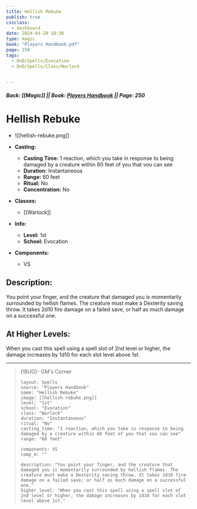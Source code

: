 ```yaml
---
title: Hellish Rebuke
publish: true
cssclass:
  - dashboard
date: 2024-04-20 18:30
type: magic
book: "Players Handbook.pdf"
page: 250
tags:
  - DnD/Spells/Evocation
  - DnD/Spells/Class/Warlock


---
```


##### Back: [[Magic]] || Book: [Players Handbook](https://drive.google.com/drive/folders/1O5bhpYizcIT5xxAoLOuzCRht_PVS7VSG?usp=sharing) || Page: 250

# Hellish Rebuke
- ![[hellish-rebuke.png]]
- **Casting:**
    - **Casting Time:** 1 reaction, which you take in response to being damaged by a creature within 60 feet of you that vou can see
    - **Duration:** Instantaneous
    - **Range:** 60 feet
    - **Ritual:** No
    - **Concentration:** No
- **Classes:**
    - [[Warlock]]

- **Info:**
    - **Level:** 1st
    - **School:** Evocation
- **Components:**
    - VS


## Description:
You point your finger, and the creature that damaged you is momentarily surrounded by hellish flames. The creature must make a Dexterity saving throw. It takes 2d10 fire damage on a failed save, or half as much damage on a successful one.

## At Higher Levels:
When you cast this spell using a spell slot of 2nd level or higher, the damage increases by 1d10 for each slot level above 1st.

---

> [!BUG]- GM's Corner
>
> ```statblock
> layout: Spells
> source: "Players Handbook"
> name: "Hellish Rebuke"
> image: [[hellish-rebuke.png]]
> level: "1st"
> school: "Evocation"
> class: "Warlock"
> duration: "Instantaneous"
> ritual: "No"
> casting_time: "1 reaction, which you take in response to being damaged by a creature within 60 feet of you that vou can see"
> range: "60 feet"
>
> components: VS
> comp_m: ""
>
> description: "You point your finger, and the creature that damaged you is momentarily surrounded by hellish flames. The creature must make a Dexterity saving throw. It takes 2d10 fire damage on a failed save, or half as much damage on a successful one."
> higher_level: "When you cast this spell using a spell slot of 2nd level or higher, the damage increases by 1d10 for each slot level above 1st."
> ```
